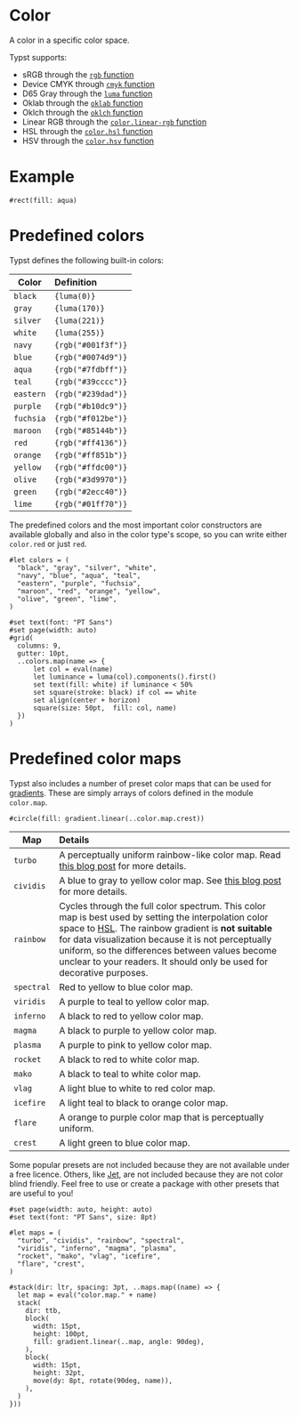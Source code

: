 # Color

A color in a specific color space.

Typst supports:
- sRGB through the [`rgb` function]($color.rgb)
- Device CMYK through [`cmyk` function]($color.cmyk)
- D65 Gray through the [`luma` function]($color.luma)
- Oklab through the [`oklab` function]($color.oklab)
- Oklch through the [`oklch` function]($color.oklch)
- Linear RGB through the [`color.linear-rgb` function]($color.linear-rgb)
- HSL through the [`color.hsl` function]($color.hsl)
- HSV through the [`color.hsv` function]($color.hsv)


# Example

```example
#rect(fill: aqua)
```

# Predefined colors
Typst defines the following built-in colors:

| Color     | Definition         |
|-----------|:-------------------|
| `black`   | `{luma(0)}`        |
| `gray`    | `{luma(170)}`      |
| `silver`  | `{luma(221)}`      |
| `white`   | `{luma(255)}`      |
| `navy`    | `{rgb("#001f3f")}` |
| `blue`    | `{rgb("#0074d9")}` |
| `aqua`    | `{rgb("#7fdbff")}` |
| `teal`    | `{rgb("#39cccc")}` |
| `eastern` | `{rgb("#239dad")}` |
| `purple`  | `{rgb("#b10dc9")}` |
| `fuchsia` | `{rgb("#f012be")}` |
| `maroon`  | `{rgb("#85144b")}` |
| `red`     | `{rgb("#ff4136")}` |
| `orange`  | `{rgb("#ff851b")}` |
| `yellow`  | `{rgb("#ffdc00")}` |
| `olive`   | `{rgb("#3d9970")}` |
| `green`   | `{rgb("#2ecc40")}` |
| `lime`    | `{rgb("#01ff70")}` |

The predefined colors and the most important color constructors are
available globally and also in the color type's scope, so you can write
either `color.red` or just `red`.

```preview
#let colors = (
  "black", "gray", "silver", "white",
  "navy", "blue", "aqua", "teal",
  "eastern", "purple", "fuchsia",
  "maroon", "red", "orange", "yellow",
  "olive", "green", "lime",
)

#set text(font: "PT Sans")
#set page(width: auto)
#grid(
  columns: 9,
  gutter: 10pt,
  ..colors.map(name => {
      let col = eval(name)
      let luminance = luma(col).components().first()
      set text(fill: white) if luminance < 50%
      set square(stroke: black) if col == white
      set align(center + horizon)
      square(size: 50pt,  fill: col, name)
  })
)
```

# Predefined color maps
Typst also includes a number of preset color maps that can be used for
[gradients]($gradient/#stops). These are simply arrays of colors defined in
the module `color.map`.

```example
#circle(fill: gradient.linear(..color.map.crest))
```

| Map        | Details                                                     |
|------------|:------------------------------------------------------------|
| `turbo`    | A perceptually uniform rainbow-like color map. Read [this blog post](https://ai.googleblog.com/2019/08/turbo-improved-rainbow-colormap-for.html) for more details. |
| `cividis`  | A blue to gray to yellow color map. See [this blog post](https://bids.github.io/colormap/) for more details. |
| `rainbow`  | Cycles through the full color spectrum. This color map is best used by setting the interpolation color space to [HSL]($color.hsl). The rainbow gradient is **not suitable** for data visualization because it is not perceptually uniform, so the differences between values become unclear to your readers. It should only be used for decorative purposes. |
| `spectral` | Red to yellow to blue color map.                            |
| `viridis`  | A purple to teal to yellow color map.                       |
| `inferno`  | A black to red to yellow color map.                         |
| `magma`    | A black to purple to yellow color map.                      |
| `plasma`   | A purple to pink to yellow color map.                       |
| `rocket`   | A black to red to white color map.                          |
| `mako`     | A black to teal to white color map.                         |
| `vlag`     | A light blue to white to red color map.                     |
| `icefire`  | A light teal to black to orange color map.                  |
| `flare`    | A orange to purple color map that is perceptually uniform.  |
| `crest`    | A light green to blue color map.                            |

Some popular presets are not included because they are not available under a
free licence. Others, like
[Jet](https://jakevdp.github.io/blog/2014/10/16/how-bad-is-your-colormap/),
are not included because they are not color blind friendly. Feel free to use
or create a package with other presets that are useful to you!

```preview
#set page(width: auto, height: auto)
#set text(font: "PT Sans", size: 8pt)

#let maps = (
  "turbo", "cividis", "rainbow", "spectral",
  "viridis", "inferno", "magma", "plasma",
  "rocket", "mako", "vlag", "icefire",
  "flare", "crest",
)

#stack(dir: ltr, spacing: 3pt, ..maps.map((name) => {
  let map = eval("color.map." + name)
  stack(
    dir: ttb,
    block(
      width: 15pt,
      height: 100pt,
      fill: gradient.linear(..map, angle: 90deg),
    ),
    block(
      width: 15pt,
      height: 32pt,
      move(dy: 8pt, rotate(90deg, name)),
    ),
  )
}))
```

